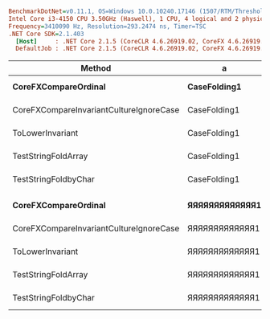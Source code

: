 ``` ini

BenchmarkDotNet=v0.11.1, OS=Windows 10.0.10240.17146 (1507/RTM/Threshold1)
Intel Core i3-4150 CPU 3.50GHz (Haswell), 1 CPU, 4 logical and 2 physical cores
Frequency=3410090 Hz, Resolution=293.2474 ns, Timer=TSC
.NET Core SDK=2.1.403
  [Host]     : .NET Core 2.1.5 (CoreCLR 4.6.26919.02, CoreFX 4.6.26919.02), 64bit RyuJIT
  DefaultJob : .NET Core 2.1.5 (CoreCLR 4.6.26919.02, CoreFX 4.6.26919.02), 64bit RyuJIT


```
|                                  Method |              a |             b |      Mean |      Error |      StdDev |    Median | Scaled | ScaledSD |
|---------------------------------------- |--------------- |-------------- |----------:|-----------:|------------:|----------:|-------:|---------:|
|                    **CoreFXCompareOrdinal** |   **CaseFolding1** |   **CaseFolding** |  **16.79 ns** |  **0.3706 ns** |   **0.4412 ns** |  **16.75 ns** |   **0.22** |     **0.01** |
| CoreFXCompareInvariantCultureIgnoreCase |   CaseFolding1 |   CaseFolding |  74.76 ns |  1.5277 ns |   2.6756 ns |  74.37 ns |   1.00 |     0.00 |
|                        ToLowerInvariant |   CaseFolding1 |   CaseFolding |  80.12 ns |  1.6634 ns |   3.4721 ns |  79.05 ns |   1.07 |     0.06 |
|                     TestStringFoldArray |   CaseFolding1 |   CaseFolding | 196.48 ns | 49.0810 ns | 144.7166 ns | 293.25 ns |   2.63 |     1.93 |
|                    TestStringFoldbyChar |   CaseFolding1 |   CaseFolding | 216.88 ns | 44.8394 ns | 129.3718 ns | 293.25 ns |   2.90 |     1.73 |
|                                         |                |               |           |            |             |           |        |          |
|                    **CoreFXCompareOrdinal** | **ЯЯЯЯЯЯЯЯЯЯЯЯЯ1** | **ЯЯЯЯЯЯЯЯЯЯЯЯЯ** |  **17.09 ns** |  **0.3828 ns** |   **0.6289 ns** |  **16.86 ns** |   **0.16** |     **0.01** |
| CoreFXCompareInvariantCultureIgnoreCase | ЯЯЯЯЯЯЯЯЯЯЯЯЯ1 | ЯЯЯЯЯЯЯЯЯЯЯЯЯ | 108.69 ns |  2.2223 ns |   4.4382 ns | 107.85 ns |   1.00 |     0.00 |
|                        ToLowerInvariant | ЯЯЯЯЯЯЯЯЯЯЯЯЯ1 | ЯЯЯЯЯЯЯЯЯЯЯЯЯ | 203.90 ns |  4.1304 ns |   6.4306 ns | 201.77 ns |   1.88 |     0.09 |
|                     TestStringFoldArray | ЯЯЯЯЯЯЯЯЯЯЯЯЯ1 | ЯЯЯЯЯЯЯЯЯЯЯЯЯ | 293.25 ns |  0.0000 ns |   0.0000 ns | 293.25 ns |   2.70 |     0.10 |
|                    TestStringFoldbyChar | ЯЯЯЯЯЯЯЯЯЯЯЯЯ1 | ЯЯЯЯЯЯЯЯЯЯЯЯЯ | 289.92 ns | 11.3498 ns |  31.2606 ns | 293.25 ns |   2.67 |     0.30 |

